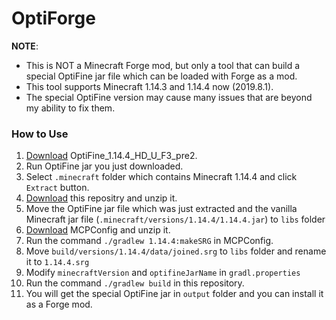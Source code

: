 # OptiForge

**NOTE**: 
- This is NOT a Minecraft Forge mod, but only a tool that can build a special OptiFine jar file which can be loaded with Forge as a mod.
- This tool supports Minecraft 1.14.3 and 1.14.4 now (2019.8.1).
- The special OptiFine version may cause many issues that are beyond my ability to fix them.

### How to Use
1. [Download](https://www.optifine.net/downloads) OptiFine_1.14.4_HD_U_F3_pre2.
1. Run OptiFine jar you just downloaded.
1. Select `.minecraft` folder which contains Minecraft 1.14.4 and click `Extract` button.
1. [Download](https://github.com/ZekerZhayard/OptiForge/archive/1.14.4.zip) this repositry and unzip it.
1. Move the OptiFine jar file which was just extracted and the vanilla Minecraft jar file (`.minecraft/versions/1.14.4/1.14.4.jar`) to `libs` folder
1. [Download](https://github.com/MinecraftForge/MCPConfig/archive/master.zip) MCPConfig and unzip it.
1. Run the command `./gradlew 1.14.4:makeSRG` in MCPConfig.
1. Move `build/versions/1.14.4/data/joined.srg` to `libs` folder and rename it to `1.14.4.srg`
1. Modify `minecraftVersion` and `optifineJarName` in `gradl.properties`
1. Run the command `./gradlew build` in this repository.
1. You will get the special OptiFine jar in `output` folder and you can install it as a Forge mod.